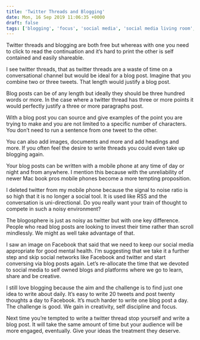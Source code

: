 ```yaml
---
title: 'Twitter Threads and Blogging'
date: Mon, 16 Sep 2019 11:06:35 +0000
draft: false
tags: ['blogging', 'focus', 'social media', 'social media living room', 'threads', 'twitter', 'writing']
---
```


Twitter threads and blogging are both free but whereas with one you need to click to read the continuation and it’s hard to print the other is self contained and easily shareable.

I see twitter threads, that as twitter threads are a waste of time on a conversational channel but would be ideal for a blog post. Imagine that you combine two or three tweets. That length would justify a blog post.

Blog posts can be of any length but ideally they should be three hundred words or more. In the case where a twitter thread has three or more points it would perfectly justify a three or more paragraphs post.

With a blog post you can source and give examples of the point you are trying to make and you are not limited to a specific number of characters. You don’t need to run a sentence from one tweet to the other.

You can also add images, documents and more and add headings and more. If you often feel the desire to write threads you could even take up blogging again.

Your blog posts can be written with a mobile phone at any time of day or night and from anywhere. I mention this because with the unreliability of newer Mac book pros mobile phones become a more tempting proposition.

I deleted twitter from my mobile phone because the signal to noise ratio is so high that it is no longer a social tool. It is used like RSS and the conversation is uni-directional. Do you really want your train of thought to compete in such a noisy environment?

The blogosphere is just as noisy as twitter but with one key difference. People who read blog posts are looking to invest their time rather than scroll mindlessly. We might as well take advantage of that.

I saw an image on Facebook that said that we need to keep our social media appropriate for good mental health. I’m suggesting that we take it a further step and skip social networks like Facebook and twitter and start conversing via blog posts again. Let’s re-allocate the time that we devoted to social media to self owned blogs and platforms where we go to learn, share and be creative.

I still love blogging because the aim and the challenge is to find just one idea to write about daily. It’s easy to write 20 tweets and post twenty thoughts a day to Facebook. It’s much harder to write one blog post a day. The challenge is good. We gain in creativity, self discipline and focus.

Next time you’re tempted to write a twitter thread stop yourself and write a blog post. It will take the same amount of time but your audience will be more engaged, eventually. Give your ideas the treatment they deserve.